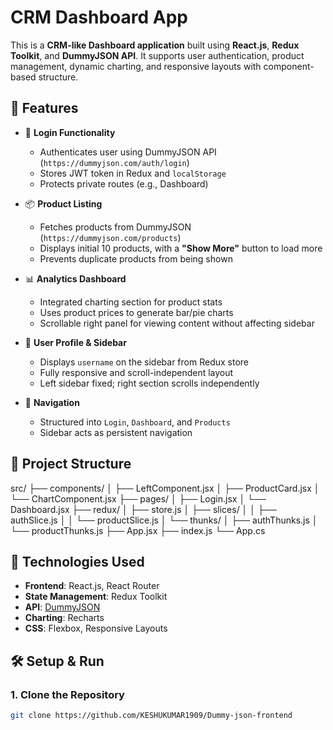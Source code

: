 # CRM Dashboard App

This is a **CRM-like Dashboard application** built using **React.js**, **Redux Toolkit**, and **DummyJSON API**. It supports user authentication, product management, dynamic charting, and responsive layouts with component-based structure.

## 🚀 Features

- 🔐 **Login Functionality**
  - Authenticates user using DummyJSON API (`https://dummyjson.com/auth/login`)
  - Stores JWT token in Redux and `localStorage`
  - Protects private routes (e.g., Dashboard)

- 📦 **Product Listing**
  - Fetches products from DummyJSON (`https://dummyjson.com/products`)
  - Displays initial 10 products, with a **"Show More"** button to load more
  - Prevents duplicate products from being shown

- 📊 **Analytics Dashboard**
  - Integrated charting section for product stats
  - Uses product prices to generate bar/pie charts
  - Scrollable right panel for viewing content without affecting sidebar

- 👤 **User Profile & Sidebar**
  - Displays `username` on the sidebar from Redux store
  - Fully responsive and scroll-independent layout
  - Left sidebar fixed; right section scrolls independently

- 🧭 **Navigation**
  - Structured into `Login`, `Dashboard`, and `Products`
  - Sidebar acts as persistent navigation

## 📁 Project Structure

src/
├── components/
│ ├── LeftComponent.jsx
│ ├── ProductCard.jsx
│ └── ChartComponent.jsx
├── pages/
│ ├── Login.jsx
│ └── Dashboard.jsx
├── redux/
│ ├── store.js
│ ├── slices/
│ │ ├── authSlice.js
│ │ └── productSlice.js
│ └── thunks/
│ ├── authThunks.js
│ └── productThunks.js
├── App.jsx
├── index.js
└── App.cs


## 🧠 Technologies Used

- **Frontend**: React.js, React Router
- **State Management**: Redux Toolkit
- **API**: [DummyJSON](https://dummyjson.com/)
- **Charting**: Recharts
- **CSS**: Flexbox, Responsive Layouts

## 🛠 Setup & Run

### 1. Clone the Repository

```bash
git clone https://github.com/KESHUKUMAR1909/Dummy-json-frontend

